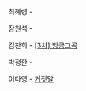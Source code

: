 최혜령 - 

장원석 - 

김찬희 - [[3차] 방금그곡](https://school.programmers.co.kr/learn/courses/30/lessons/17683)

박정환 - 

이다영 - [거짓말](https://www.acmicpc.net/problem/1043)

